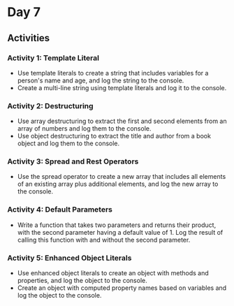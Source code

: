 # Day 7

## Activities

### Activity 1: Template Literal

- Use template literals to create a string that includes variables for a person's name and age, and log the string to the console.
- Create a multi-line string using template literals and log it to the console.

### Activity 2: Destructuring

- Use array destructuring to extract the first and second elements from an array of numbers and log them to the console.
- Use object destructuring to extract the title and author from a book object and log them to the console.

### Activity 3: Spread and Rest Operators

- Use the spread operator to create a new array that includes all elements of an existing array plus additional elements, and log the new array to the console.

### Activity 4: Default Parameters

- Write a function that takes two parameters and returns their product, with the second parameter having a default value of 1. Log the result of calling this function with and without the second parameter.

### Activity 5: Enhanced Object Literals

- Use enhanced object literals to create an object with methods and properties, and log the object to the console.
- Create an object with computed property names based on variables and log the object to the console.
